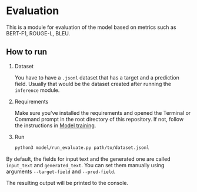 # Evaluation

This is a module for evaluation of the model based on metrics such as BERT-F1, ROUGE-L, BLEU.

## How to run

1. Dataset

    You have to have a `.jsonl` dataset that has a target and a prediction field.
    Usually that would be the dataset created after running the `inference` module.

2. Requirements

    Make sure you've installed the requirements and opened the Terminal or Command prompt
    in the root directory of this repository.
    If not, follow the instructions in [Model training](Model%20training.md).

3. Run

    ```bash
    python3 model/run_evaluate.py path/to/dataset.jsonl
    ```

By default, the fields for input text and the generated one are called
`input_text` and `generated_text`.
You can set them manually using arguments `--target-field` and `--pred-field`.

The resulting output will be printed to the console.
